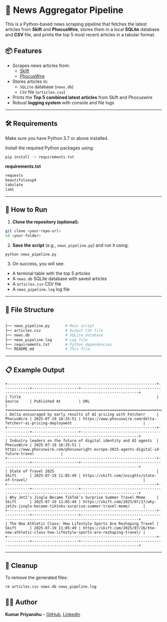 # 📰 News Aggregator Pipeline

This is a Python-based news scraping pipeline that fetches the latest articles from **Skift** and **PhocusWire**, stores them in a local **SQLite** database and **CSV** file, and prints the top 5 most recent articles in a tabular format.

## 📦 Features

- Scrapes news articles from:
  - [Skift](https://skift.com)
  - [PhocusWire](https://www.phocuswire.com/Latest-News)
- Stores articles in:
  - `SQLite` database (`news.db`)
  - `CSV` file (`articles.csv`)
- Prints the **Top 5 combined latest articles** from Skift and Phocuswire
- Robust **logging system** with console and file logs

---

## 🛠️ Requirements

Make sure you have Python 3.7 or above installed.

Install the required Python packages using:

```bash
pip install -r requirements.txt
```

**requirements.txt**
```txt
requests
beautifulsoup4
tabulate
lxml
```

---

## 🚀 How to Run

1. **Clone the repository (optional):**

```bash
git clone <your-repo-url>
cd <your-folder>
```

2. **Save the script** (e.g., `news_pipeline.py`) and run it using:

```bash
python news_pipeline.py
```

3. On success, you will see:

- A terminal table with the top 5 articles
- A `news.db` SQLite database with saved articles
- A `articles.csv` CSV file
- A `news_pipeline.log` log file

---

## 📂 File Structure

```bash
.
├── news_pipeline.py       # Main script
├── articles.csv           # Output CSV file
├── news.db                # SQLite database
├── news_pipeline.log      # Log file
├── requirements.txt       # Python dependencies
└── README.md              # This file
```

---

## 📋 Example Output

```text
+-------------------------------------------------------------------+------------+---------------------+------------------------------------------------------------------------------------------------+ 
| Title                                                             | Source     | Published At        | URL                                                                                            | 
+===================================================================+============+=====================+================================================================================================+ 
| Delta encouraged by early results of AI pricing with Fetcherr     | PhocusWire | 2025-07-19 16:35:51 | https://www.phocuswire.com/delta-fetcherr-ai-pricing-deployment                                | 
+-------------------------------------------------------------------+------------+---------------------+------------------------------------------------------------------------------------------------+ 
| Industry leaders on the future of digital identity and AI agents  | PhocusWire | 2025-07-19 16:35:51 | https://www.phocuswire.com/phocuswright-europe-2025-agents-digital-id-future-travel            | 
+-------------------------------------------------------------------+------------+---------------------+------------------------------------------------------------------------------------------------+ 
| State of Travel 2025                                              | Skift      | 2025-07-19 11:05:49 | https://skift.com/insights/state-of-travel/                                                    | 
+-------------------------------------------------------------------+------------+---------------------+------------------------------------------------------------------------------------------------+ 
| Why Jet2’s Jingle Became TikTok’s Surprise Summer Travel Meme     | Skift      | 2025-07-19 11:05:49 | https://skift.com/2025/07/17/why-jet2s-jingle-became-tiktoks-surprise-summer-travel-meme/      | 
+-------------------------------------------------------------------+------------+---------------------+------------------------------------------------------------------------------------------------+ 
| The New Athletic Class: How Lifestyle Sports Are Reshaping Travel | Skift      | 2025-07-19 11:05:49 | https://skift.com/2025/07/16/the-new-athletic-class-how-lifestyle-sports-are-reshaping-travel/ | 
+-------------------------------------------------------------------+------------+---------------------+------------------------------------------------------------------------------------------------+
```

---

## 🧹 Cleanup

To remove the generated files:

```bash
rm articles.csv news.db news_pipeline.log
```



## 👨‍💻 Author

**Kumar Priyanshu** – [GitHub](https://github.com/priyanshu5485), [LinkedIn](https://www.linkedin.com/in/priyanshu0309/)